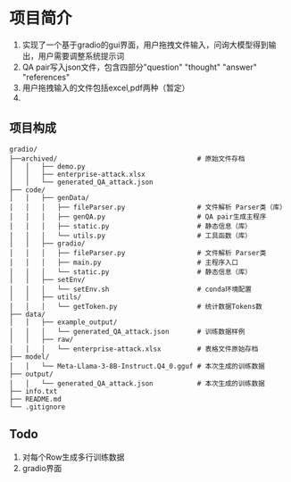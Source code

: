 # 项目简介
1. 实现了一个基于gradio的gui界面，用户拖拽文件输入，问询大模型得到输出，用户需要调整系统提示词
2. QA pair写入json文件，包含四部分"question"  "thought"  "answer"  "references"
3. 用户拖拽输入的文件包括excel,pdf两种（暂定）
4. 
## 项目构成
```
gradio/
├──archived/                                   # 原始文件存档
│   │   ├── demo.py                            
│   │   ├── enterprise-attack.xlsx
│   │   └── generated_QA_attack.json                     
├── code/
│   │   ├── genData/  
│   │   │   ├── fileParser.py                  # 文件解析 Parser类（库）
│   │   │   ├── genQA.py                       # QA pair生成主程序
│   │   │   ├── static.py                      # 静态信息（库）
│   │   │   └── utils.py                       # 工具函数（库）
│   │   ├── gradio/  
│   │   │   ├── fileParser.py                  # 文件解析 Parser类
│   │   │   ├── main.py                        # 主程序入口
│   │   │   └── static.py                      # 静态信息（库）
│   │   ├── setEnv/  
│   │   │   └── setEnv.sh                      # conda环境配置
│   │   ├── utils/  
│   │   │   └── getToken.py                    # 统计数据Tokens数
├── data/
│   │   ├── example_output/
│   │   │   └── generated_QA_attack.json       # 训练数据样例
│   │   ├── raw/
│   │   │   └── enterprise-attack.xlsx         # 表格文件原始存档
├── model/
│   │   └── Meta-Llama-3-8B-Instruct.Q4_0.gguf # 本次生成的训练数据
├── output/
│   │   └── generated_QA_attack.json           # 本次生成的训练数据
├── info.txt
├── README.md
└── .gitignore
```
## Todo
1. 对每个Row生成多行训练数据
2. gradio界面